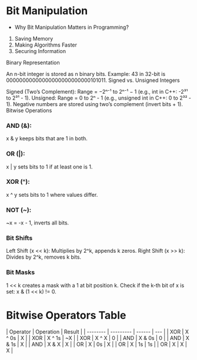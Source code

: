 # Bit Manipulation

- Why Bit Manipulation Matters in Programming?

1. Saving Memory
2. Making Algorithms Faster
3. Securing Information

Binary Representation

An n-bit integer is stored as n binary bits.
Example: 43 in 32-bit is 00000000000000000000000000101011.
Signed vs. Unsigned Integers

Signed (Two’s Complement): Range = −2ⁿ⁻¹ to 2ⁿ⁻¹ − 1 (e.g., int in C++: -2³¹ to 2³¹ - 1).
Unsigned: Range = 0 to 2ⁿ - 1 (e.g., unsigned int in C++: 0 to 2³² - 1).
Negative numbers are stored using two’s complement (invert bits + 1).
Bitwise Operations

### AND (&):

x & y keeps bits that are 1 in both.

### OR (|):

x | y sets bits to 1 if at least one is 1.

### XOR (^):

x ^ y sets bits to 1 where values differ.

### NOT (~):

~x = -x - 1, inverts all bits.

### Bit Shifts

Left Shift (x << k): Multiplies by 2^k, appends k zeros.
Right Shift (x >> k): Divides by 2^k, removes k bits.

### Bit Masks

1 << k creates a mask with a 1 at bit position k.
Check if the k-th bit of x is set: x & (1 << k) != 0.

# Bitwise Operators Table

| Operator | Operation | Result |
| -------- | --------- | ------ | --- |
| XOR      | X ^ 0s    | X      |
| XOR      | X ^ 1s    | ~X     |
| XOR      | X ^ X     | 0      |
| AND      | X & 0s    | 0      |
| AND      | X & 1s    | X      |
| AND      | X & X     | X      |
| OR       | X         | 0s     | X   |
| OR       | X         | 1s     | 1s  |
| OR       | X         | X      | X   |
